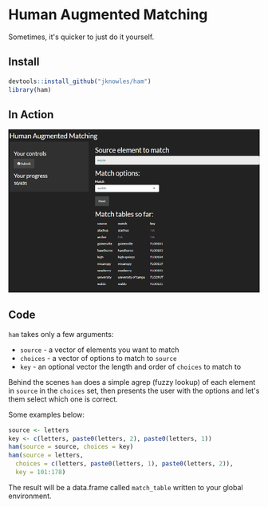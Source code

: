 # Human Augmented Matching

Sometimes, it's quicker to just do it yourself. 

## Install

``` r
devtools::install_github("jknowles/ham")
library(ham)
```

## In Action

![](tools/readme/ham.gif)

## Code

`ham` takes only a few arguments:

- `source` - a vector of elements you want to match
- `choices` - a vector of options to match to `source`
- `key` - an optional vector the length and order of `choices` to match to

Behind the scenes `ham` does a simple agrep (fuzzy lookup) of each element in 
`source` in the `choices` set, then presents the user with the options and 
let's them select which one is correct. 

Some examples below:

``` r
source <- letters
key <- c(letters, paste0(letters, 2), paste0(letters, 1))
ham(source = source, choices = key)
ham(source = letters, 
  choices = c(letters, paste0(letters, 1), paste0(letters, 2)),
  key = 101:178)
```

The result will be a data.frame called `match_table` written to your global 
environment. 
